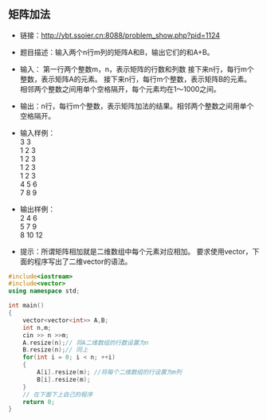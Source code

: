 # 
## 矩阵加法
* 链接：http://ybt.ssoier.cn:8088/problem_show.php?pid=1124
* 题目描述：输入两个n行m列的矩阵A和B，输出它们的和A+B。
* 输入：
第一行两个整数m，n，表示矩阵的行数和列数
接下来n行，每行m个整数，表示矩阵A的元素。
接下来n行，每行m个整数，表示矩阵B的元素。
相邻两个整数之间用单个空格隔开，每个元素均在1～1000之间。

* 输出：n行，每行m个整数，表示矩阵加法的结果。相邻两个整数之间用单个空格隔开。
* 输入样例：  
3 3  
1 2 3  
1 2 3  
1 2 3  
1 2 3  
4 5 6  
7 8 9  
* 输出样例：   
2 4 6  
5 7 9  
8 10 12  
* 提示：所谓矩阵相加就是二维数组中每个元素对应相加。 要求使用vector，下面的程序写出了二维vector的语法。
```cpp
#include<iostream>
#include<vector>
using namespace std;

int main()
{
    vector<vector<int>> A,B;
    int n,m;
    cin >> n >>m;
    A.resize(n);// 将A二维数组的行数设置为n
    B.resize(n);// 同上
    for(int i = 0; i < n; ++i)
    {
        A[i].resize(m); //将每个二维数组的行设置为m列
        B[i].resize(m);
    }
    // 在下面下上自己的程序
    return 0;
}
```
